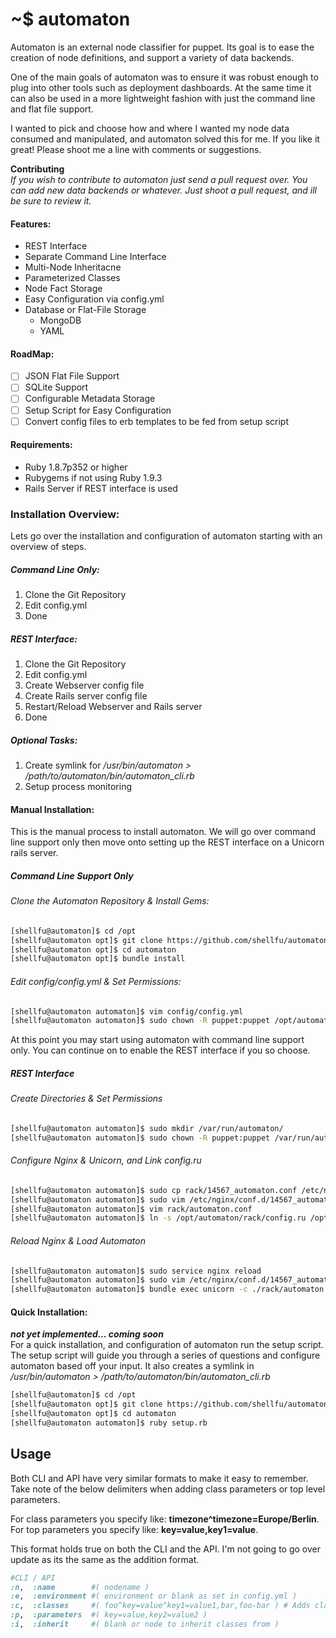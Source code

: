 # ~$ automaton
Automaton is an external node classifier for puppet. Its goal is to ease the creation of node definitions, and support a variety of data backends.

One of the main goals of automaton was to ensure it was robust enough to plug into other tools such as deployment dashboards. At the same time it can also be used in a more lightweight fashion with just the command line and flat file support.

I wanted to pick and choose how and where I wanted my node data consumed and manipulated, and automaton solved this for me. If you like it great! Please shoot me a line with comments or suggestions. 

**Contributing**  
_If you wish to contribute to automaton just send a pull request over. You can add new data backends or whatever. Just shoot a pull request, and ill be sure to review it._

#### Features:
* REST Interface
* Separate Command Line Interface
* Multi-Node Inheritacne
* Parameterized Classes
* Node Fact Storage
* Easy Configuration via config.yml
* Database or Flat-File Storage
    * MongoDB
    * YAML

#### RoadMap:
- [ ] JSON Flat File Support
- [ ] SQLite Support
- [ ] Configurable Metadata Storage
- [ ] Setup Script for Easy Configuration
- [ ] Convert config files to erb templates to be fed from setup script

#### Requirements:
* Ruby 1.8.7p352 or higher
* Rubygems if not using Ruby 1.9.3
* Rails Server if REST interface is used

### Installation Overview:
Lets go over the installation and configuration of automaton starting with an overview of steps. 

##### Command Line Only:
1. Clone the Git Repository 
2. Edit config.yml
3. Done 

##### REST Interface:
1. Clone the Git Repository 
2. Edit config.yml
3. Create Webserver config file
4. Create Rails server config file
5. Restart/Reload Webserver and Rails server
6. Done

##### Optional Tasks:
1. Create symlink for */usr/bin/automaton > /path/to/automaton/bin/automaton_cli.rb*
2. Setup process monitoring 

#### Manual Installation:
This is the manual process to install automaton. We will go over command line support only then move onto setting up the REST interface on a Unicorn rails server.

##### Command Line Support Only
###### Clone the Automaton Repository & Install Gems:
```bash
[shellfu@automaton]$ cd /opt
[shellfu@automaton opt]$ git clone https://github.com/shellfu/automaton.git
[shellfu@automaton opt]$ cd automaton
[shellfu@automaton opt]$ bundle install
```

###### Edit config/config.yml & Set Permissions:
```bash
[shellfu@automaton automaton]$ vim config/config.yml
[shellfu@automaton automaton]$ sudo chown -R puppet:puppet /opt/automaton/
```

At this point you may start using automaton with command line support only. You can continue on to enable the REST interface if you so choose.


##### REST Interface

###### Create Directories & Set Permissions
```bash
[shellfu@automaton automaton]$ sudo mkdir /var/run/automaton/
[shellfu@automaton automaton]$ sudo chown -R puppet:puppet /var/run/automaton/
```

###### Configure Nginx & Unicorn, and Link config.ru
```bash
[shellfu@automaton automaton]$ sudo cp rack/14567_automaton.conf /etc/nginx/conf.d/
[shellfu@automaton automaton]$ sudo vim /etc/nginx/conf.d/14567_automaton.conf
[shellfu@automaton automaton]$ vim rack/automaton.conf
[shellfu@automaton automaton]$ ln -s /opt/automaton/rack/config.ru /opt/automaton/config.ru
```

###### Reload Nginx & Load Automaton
```bash
[shellfu@automaton automaton]$ sudo service nginx reload
[shellfu@automaton automaton]$ sudo vim /etc/nginx/conf.d/14567_automaton.conf
[shellfu@automaton automaton]$ bundle exec unicorn -c ./rack/automaton.conf
```

#### Quick Installation:
_**not yet implemented... coming soon**_  
For a quick installation, and configuration of automaton run the setup script. The setup script will guide you through a series of questions and configure automaton based off your input. It also creates a symlink in */usr/bin/automaton > /path/to/automaton/bin/automaton_cli.rb*  

```bash
[shellfu@automaton]$ cd /opt
[shellfu@automaton opt]$ git clone https://github.com/shellfu/automaton.git
[shellfu@automaton opt]$ cd automaton 
[shellfu@automaton automaton]$ ruby setup.rb 
```

## Usage

Both CLI and API have very similar formats to make it easy to remember. Take note of the below delimiters when adding class parameters or top level parameters. 

For class parameters you specify like: **timezone^timezone=Europe/Berlin**.  
For top parameters you specify like: **key=value,key1=value**. 

This format holds true on both the CLI and the API. I'm not going to go over update as its the same as the addition format.
```ruby
#CLI / API
:n,  :name        #( nodename )
:e,  :environment #( environment or blank as set in config.yml )
:c,  :classes     #( foo^key=value^key1=value1,bar,foo-bar ) # Adds class foo w/ params key & key1, class bar, class foo-bar
:p,  :parameters  #( key=value,key2=value2 )
:i,  :inherit     #( blank or node to inherit classes from )
```
